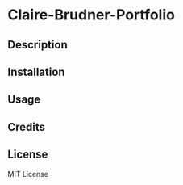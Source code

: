 # Claire-Brudner-Portfolio
## Description
## Installation

## Usage

## Credits

## License

MIT License
